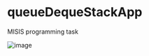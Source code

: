 # queueDequeStackApp

MISIS programming task

![image](https://user-images.githubusercontent.com/31476295/207084617-f0240d63-49a8-444b-af1f-cfcd01a60822.png)
